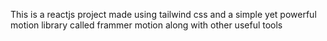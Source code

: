 This is a reactjs project made using tailwind css and a simple yet
powerful motion library called frammer motion along with other useful tools
